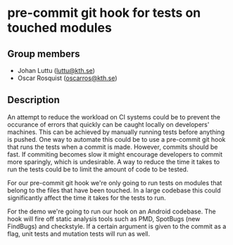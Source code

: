 # pre-commit git hook for tests on touched modules

## Group members

- Johan Luttu (luttu@kth.se)
- Oscar Rosquist (oscarros@kth.se)

## Description

An attempt to reduce the workload on CI systems could be to prevent the occurance of errors that quickly can be caught locally on developers' machines. This can be achieved by manually running tests before anything is pushed. One way to automate this could be to use a pre-commit git hook that runs the tests when a commit is made. However, commits should be fast. If commiting becomes slow it might encourage developers to commit more sparingly, which is undesirable. A way to reduce the time it takes to run the tests could be to limit the amount of code to be tested.

For our pre-commit git hook we're only going to run tests on modules that belong to the files that have been touched. In a large codebase this could significantly affect the time it takes for the tests to run.

For the demo we're going to run our hook on an Android codebase. The hook will fire off static analysis tools such as PMD, SpotBugs (new FindBugs) and checkstyle. If a certain argument is given to the commit as a flag, unit tests and mutation tests will run as well.
